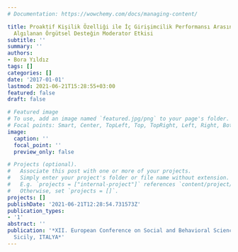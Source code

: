 ```yaml
---
# Documentation: https://wowchemy.com/docs/managing-content/

title: Proaktif Kişilik Özelliği ile İç Girişimcilik Performansı Arasındaki İlişkide
  Algılanan Örgütsel Desteğin Moderator Etkisi
subtitle: ''
summary: ''
authors:
- Bora Yıldız
tags: []
categories: []
date: '2017-01-01'
lastmod: 2021-06-21T15:28:55+03:00
featured: false
draft: false

# Featured image
# To use, add an image named `featured.jpg/png` to your page's folder.
# Focal points: Smart, Center, TopLeft, Top, TopRight, Left, Right, BottomLeft, Bottom, BottomRight.
image:
  caption: ''
  focal_point: ''
  preview_only: false

# Projects (optional).
#   Associate this post with one or more of your projects.
#   Simply enter your project's folder or file name without extension.
#   E.g. `projects = ["internal-project"]` references `content/project/deep-learning/index.md`.
#   Otherwise, set `projects = []`.
projects: []
publishDate: '2021-06-21T12:28:54.731573Z'
publication_types:
- '1'
abstract: ''
publication: '*XII. European Conference on Social and Behavioral Sciences, Catania,
  Sicily, ITALYA*'
---
```

